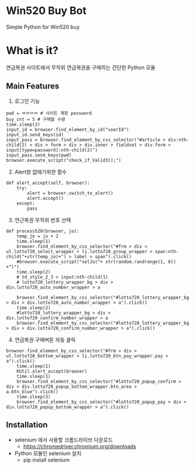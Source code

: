 # Win520 Buy Bot
Simple Python for Win520 buy


# What is it?

연금복권 사이트에서 무작위 연금복권을 구매하는 간단한 Python 모듈

## Main Features

1. 로그인 기능
```id = ㅁㅁㅁㅁ # 사이트 계정
pwd = ㅁㅁㅁㅁ # 사이트 계정 password
buy_cnt = 5 # 구매할 수량
time.sleep(3)
input_id = browser.find_element_by_id("userId")
input_id.send_keys(id)
input_pass = browser.find_element_by_css_selector("#article > div:nth-child(2) > div > form > div > div.inner > fieldset > div.form > input[type=password]:nth-child(2)")
input_pass.send_keys(pwd)
browser.execute_script("check_if_Valid3();")
```

2. Alert창 없애기위한 함수
```
def alert_accept(self, browser):
	try:
		alert = browser.switch_to_alert()
		alert.accept()
	except:
		pass
```

3. 연근복권 무작위 번호 선택 
```
def process520(browser, jo):
    temp_jo = jo + 2
    time.sleep(1)
    browser.find_element_by_css_selector("#frm > div > ul.lotto720_select_wrapper > li.lotto720_group_wrapper > span:nth-child("+str(temp_jo)+") > label > span").click()
    #browser.execute_script("selJo("+ str(random.randrange(1, 8)) +")")
    time.sleep(2)
    # td_style_2_3 > input:nth-child(1)
    # lotto720_lottery_wrapper_bg > div > div.lotto720_auto_number_wrapper > a

    browser.find_element_by_css_selector("#lotto720_lottery_wrapper_bg > div > div.lotto720_auto_number_wrapper > a").click()
    time.sleep(2)
    #lotto720_lottery_wrapper_bg > div > div.lotto720_confirm_number_wrapper > a
    browser.find_element_by_css_selector("#lotto720_lottery_wrapper_bg > div > div.lotto720_confirm_number_wrapper > a").click()
   ```

4. 연금복권 구매버튼 자동 클릭 
```
browser.find_element_by_css_selector("#frm > div > ul.lotto720_bottom_wrapper > li.lotto720_btn_pay_wrapper.pay > a").click()
    time.sleep(1)
    KUtil.alert_accept(browser)
    time.sleep(1)
    browser.find_element_by_css_selector("#lotto720_popup_confirm > div > div.lotto720_popup_bottom_wrapper.btn_area > a.btn_blue").click()
    time.sleep(3)
    browser.find_element_by_css_selector("#lotto720_popup_pay > div > div.lotto720_popup_bottom_wrapper > a").click()
```

## Installation
- selenium 에서 사용할 크롬드라이브 다운로드
  - https://chromedriver.chromium.org/downloads
- Python 모듈인 selenium 설치 
  - pip install selenium
